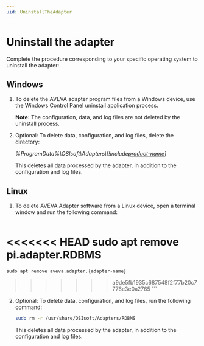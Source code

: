 ```yaml
---
uid: UninstallTheAdapter
---
```


# Uninstall the adapter

Complete the procedure corresponding to your specific operating system to uninstall the adapter:

## Windows

1. To delete the AVEVA adapter program files from a Windows device, use the Windows Control Panel uninstall application process.

    **Note:** The configuration, data, and log files are not deleted by the uninstall process.

2. Optional: To delete data, configuration, and log files, delete the directory:

    _%ProgramData%\OSIsoft\Adapters\\[!include[product-name](../_includes/inline/component-type.md)]_
   
   This deletes all data processed by the adapter, in addition to the configuration and log files.

## Linux

1. To delete AVEVA Adapter software from a Linux device, open a terminal window and run the following command:

    ```bash
<<<<<<< HEAD
    sudo apt remove pi.adapter.RDBMS 
=======
    sudo apt remove aveva.adapter.{adapter-name} 
>>>>>>> a9de5fb1935c687548f2f77b20c7776e3e0a2765
    ```

2. Optional: To delete data, configuration, and log files, run the following command:

    ```bash
    sudo rm -r /usr/share/OSIsoft/Adapters/RDBMS
    ```
    
    This deletes all data processed by the adapter, in addition to the configuration and log files.
